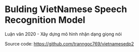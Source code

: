 # Bulding VietNamese Speech Recognition Model
Luận văn 2020 - Xây dựng mô hình nhận dạng giọng nói

Source code: https://github.com/tranngoc769/vietnamesedp2
